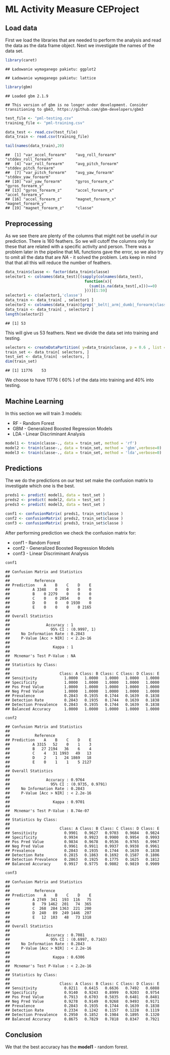 ML Activity Measure CEProject
================

## Load data

First we load the libraries that are needed to perform the analysis and
read the data as the data frame object. Next we investigate the names of
the data set.

``` r
library(caret)
```

    ## Ładowanie wymaganego pakietu: ggplot2

    ## Ładowanie wymaganego pakietu: lattice

``` r
library(gbm)
```

    ## Loaded gbm 2.1.9

    ## This version of gbm is no longer under development. Consider transitioning to gbm3, https://github.com/gbm-developers/gbm3

``` r
test_file <- "pml-testing.csv"
training_file <- "pml-training.csv"

data_test <- read.csv(test_file)
data_train <- read.csv(training_file)

tail(names(data_train),20)
```

    ##  [1] "var_accel_forearm"    "avg_roll_forearm"     "stddev_roll_forearm" 
    ##  [4] "var_roll_forearm"     "avg_pitch_forearm"    "stddev_pitch_forearm"
    ##  [7] "var_pitch_forearm"    "avg_yaw_forearm"      "stddev_yaw_forearm"  
    ## [10] "var_yaw_forearm"      "gyros_forearm_x"      "gyros_forearm_y"     
    ## [13] "gyros_forearm_z"      "accel_forearm_x"      "accel_forearm_y"     
    ## [16] "accel_forearm_z"      "magnet_forearm_x"     "magnet_forearm_y"    
    ## [19] "magnet_forearm_z"     "classe"

## Preprocessing

As we see there are plenty of the columns that might not be useful in
our prediction. There is 160 feathers. So we will cutoff the columns
only for these that are related with a specific activity and person.
There was a problem later in the pipeline that ML functions gave the
error, so we also try to omit all the data that are *NA* - it solved the
problem. Lets keep in mind that that all this will reduce the number of
feathers.

``` r
data_train$classe <- factor(data_train$classe)
selector1 <- colnames(data_test)[(sapply(colnames(data_test),
                                   function(x){
                                     (sum(is.na(data_test[,x]))==0)
                                   }))][1:59]
selector1 <- c(selector1,'classe')
data_train <- data_train[ , selector1 ]
selector2 <- colnames(data_train)[grep('_belt|_arm|_dumb|_forearm|classe',colnames(data_train))]
data_train <- data_train[ , selector2 ]
length(selector2)
```

    ## [1] 53

This will give us 53 feathers. Next we divide the data set into training
and testing.

``` r
selectors <- createDataPartition( y=data_train$classe, p = 0.6 , list = FALSE )
train_set <- data_train[ selectors, ]
test_set <- data_train[ -selectors, ]
dim(train_set)
```

    ## [1] 11776    53

We choose to have 11776 ( 60% ) of the data into training and 40% into
testing.

## Machine Learning

In this section we will train 3 models:

- RF - Random Forest
- GBM - Generalized Boosted Regression Models
- LDA - Linear Discriminant Analysis

``` r
model1 <- train(classe~., data = train_set, method = 'rf')
model2 <- train(classe~., data = train_set, method = 'gbm',verbose=0)
model3 <- train(classe~., data = train_set, method = 'lda',verbose=0)
```

## Predictions

The we do the predictions on our test set make the confusion matrix to
investigate which one is the best.

``` r
preds1 <- predict( model1, data = test_set )
preds2 <- predict( model2, data = test_set )
preds3 <- predict( model3, data = test_set )

conf1 <- confusionMatrix( preds1, train_set$classe )
conf2 <- confusionMatrix( preds2, train_set$classe )
conf3 <- confusionMatrix( preds3, train_set$classe )
```

After performing prediction we check the confusion matrix for:

- conf1 - Random Forest
- conf2 - Generalized Boosted Regression Models
- conf3 - Linear Discriminant Analysis

``` r
conf1
```

    ## Confusion Matrix and Statistics
    ## 
    ##           Reference
    ## Prediction    A    B    C    D    E
    ##          A 3348    0    0    0    0
    ##          B    0 2279    0    0    0
    ##          C    0    0 2054    0    0
    ##          D    0    0    0 1930    0
    ##          E    0    0    0    0 2165
    ## 
    ## Overall Statistics
    ##                                      
    ##                Accuracy : 1          
    ##                  95% CI : (0.9997, 1)
    ##     No Information Rate : 0.2843     
    ##     P-Value [Acc > NIR] : < 2.2e-16  
    ##                                      
    ##                   Kappa : 1          
    ##                                      
    ##  Mcnemar's Test P-Value : NA         
    ## 
    ## Statistics by Class:
    ## 
    ##                      Class: A Class: B Class: C Class: D Class: E
    ## Sensitivity            1.0000   1.0000   1.0000   1.0000   1.0000
    ## Specificity            1.0000   1.0000   1.0000   1.0000   1.0000
    ## Pos Pred Value         1.0000   1.0000   1.0000   1.0000   1.0000
    ## Neg Pred Value         1.0000   1.0000   1.0000   1.0000   1.0000
    ## Prevalence             0.2843   0.1935   0.1744   0.1639   0.1838
    ## Detection Rate         0.2843   0.1935   0.1744   0.1639   0.1838
    ## Detection Prevalence   0.2843   0.1935   0.1744   0.1639   0.1838
    ## Balanced Accuracy      1.0000   1.0000   1.0000   1.0000   1.0000

``` r
conf2
```

    ## Confusion Matrix and Statistics
    ## 
    ##           Reference
    ## Prediction    A    B    C    D    E
    ##          A 3315   52    0    1    3
    ##          B   27 2194   36    6    4
    ##          C    4   31 1993   49   13
    ##          D    2    1   24 1869   18
    ##          E    0    1    1    5 2127
    ## 
    ## Overall Statistics
    ##                                           
    ##                Accuracy : 0.9764          
    ##                  95% CI : (0.9735, 0.9791)
    ##     No Information Rate : 0.2843          
    ##     P-Value [Acc > NIR] : < 2.2e-16       
    ##                                           
    ##                   Kappa : 0.9701          
    ##                                           
    ##  Mcnemar's Test P-Value : 8.74e-07        
    ## 
    ## Statistics by Class:
    ## 
    ##                      Class: A Class: B Class: C Class: D Class: E
    ## Sensitivity            0.9901   0.9627   0.9703   0.9684   0.9824
    ## Specificity            0.9934   0.9923   0.9900   0.9954   0.9993
    ## Pos Pred Value         0.9834   0.9678   0.9536   0.9765   0.9967
    ## Neg Pred Value         0.9961   0.9911   0.9937   0.9938   0.9961
    ## Prevalence             0.2843   0.1935   0.1744   0.1639   0.1838
    ## Detection Rate         0.2815   0.1863   0.1692   0.1587   0.1806
    ## Detection Prevalence   0.2863   0.1925   0.1775   0.1625   0.1812
    ## Balanced Accuracy      0.9917   0.9775   0.9802   0.9819   0.9909

``` r
conf3
```

    ## Confusion Matrix and Statistics
    ## 
    ##           Reference
    ## Prediction    A    B    C    D    E
    ##          A 2749  341  193  116   75
    ##          B   79 1462  201   74  365
    ##          C  268  284 1363  221  200
    ##          D  240   89  249 1446  207
    ##          E   12  103   48   73 1318
    ## 
    ## Overall Statistics
    ##                                           
    ##                Accuracy : 0.7081          
    ##                  95% CI : (0.6997, 0.7163)
    ##     No Information Rate : 0.2843          
    ##     P-Value [Acc > NIR] : < 2.2e-16       
    ##                                           
    ##                   Kappa : 0.6306          
    ##                                           
    ##  Mcnemar's Test P-Value : < 2.2e-16       
    ## 
    ## Statistics by Class:
    ## 
    ##                      Class: A Class: B Class: C Class: D Class: E
    ## Sensitivity            0.8211   0.6415   0.6636   0.7492   0.6088
    ## Specificity            0.9140   0.9243   0.8999   0.9203   0.9754
    ## Pos Pred Value         0.7913   0.6703   0.5835   0.6481   0.8481
    ## Neg Pred Value         0.9278   0.9149   0.9268   0.9493   0.9171
    ## Prevalence             0.2843   0.1935   0.1744   0.1639   0.1838
    ## Detection Rate         0.2334   0.1242   0.1157   0.1228   0.1119
    ## Detection Prevalence   0.2950   0.1852   0.1984   0.1895   0.1320
    ## Balanced Accuracy      0.8675   0.7829   0.7818   0.8347   0.7921

## Conclusion

We that the best accuracy has the **model1** - random forest.
